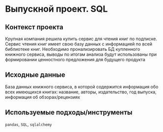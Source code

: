 # Выпускной проект. SQL

## Контекст проекта
Крупная компания решила купить сервис для чтения книг по подписке. Сервис чтения книг имеет свою базу данных с информацией по всей библиотеке книг. Необходимо пронализировать БД купленного книжного сервиса, выводы по итогам анализа будут использованы при формировании ценностного предложения для будущего продукта

## Исходные данные
База данных книжного сервиса, в которой содержится информация обо всех имеющихся книгах: название, авторы, издательство, год выпуска, информация об обзорах/рецензиях

## Используемые подходы/инструменты
`pandas`, `SQL`, `sqlalchemy`
